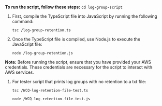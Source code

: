 **To run the script, follow these steps:**
      ```
      cd log-group-script
      ```

1. First, compile the TypeScript file into JavaScript by running the following command:

   ```
   tsc /log-group-retention.ts
   ```


2. Once the TypeScript file is compiled, use Node.js to execute the JavaScript file:

   ```
   node /log-group-retention.js
   ```



**Note:** Before running the script, ensure that you have provided your AWS credentials. These credentials are necessary for the script to interact with AWS services.


1. For tester script that prints log groups with no retention to a txt file:

   ```
   tsc /WCQ-log-retention-file-test.ts
   ```
   ```
   node /WCQ-log-retention-file-test.js
   ```
